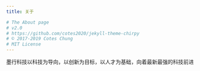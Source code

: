 ```yaml
---
title: 关于

# The About page
# v2.0
# https://github.com/cotes2020/jekyll-theme-chirpy
# © 2017-2019 Cotes Chung
# MIT License
---
```

墨行科技以科技为导向，以创新为目标，以人才为基础，向着最新最强的科技前进
